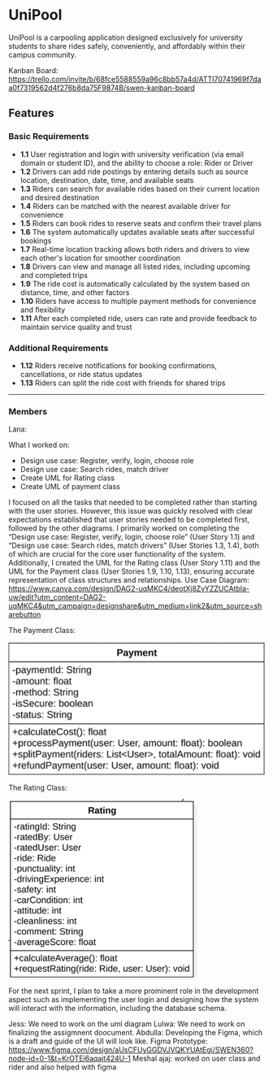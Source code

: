 # UniPool

UniPool is a carpooling application designed exclusively for university students to share rides safely, conveniently, and affordably within their campus community.

Kanban Board: https://trello.com/invite/b/68fce5588559a96c8bb57a4d/ATTI70741969f7daa0f7319562d4f276b8da75F9874B/swen-kanban-board 

## Features

### Basic Requirements

- **1.1** User registration and login with university verification (via email domain or student ID), and the ability to choose a role: Rider or Driver
- **1.2** Drivers can add ride postings by entering details such as source location, destination, date, time, and available seats
- **1.3** Riders can search for available rides based on their current location and desired destination
- **1.4** Riders can be matched with the nearest available driver for convenience
- **1.5** Riders can book rides to reserve seats and confirm their travel plans
- **1.6** The system automatically updates available seats after successful bookings
- **1.7** Real-time location tracking allows both riders and drivers to view each other's location for smoother coordination
- **1.8** Drivers can view and manage all listed rides, including upcoming and completed trips
- **1.9** The ride cost is automatically calculated by the system based on distance, time, and other factors
- **1.10** Riders have access to multiple payment methods for convenience and flexibility
- **1.11** After each completed ride, users can rate and provide feedback to maintain service quality and trust

### Additional Requirements

- **1.12** Riders receive notifications for booking confirmations, cancellations, or ride status updates
- **1.13** Riders can split the ride cost with friends for shared trips

---

### Members

Lana: 

What I worked on:  
- Design use case: Register, verify, login, choose role 
- Design use case: Search rides, match driver 
 - Create UML for Rating class 
 - Create UML of payment class

I focused on all the tasks that needed to be completed rather than starting with the user stories. However, this issue was quickly resolved with clear expectations established that user stories needed to be completed first, followed by the other diagrams. I primarily worked on completing the “Design use case: Register, verify, login, choose role” (User Story 1.1) and “Design use case: Search rides, match drivers” (User Stories 1.3, 1.4), both of which are crucial for the core user functionality of the system. Additionally, I created the UML for the Rating class (User Story 1.11) and the UML for the Payment class (User Stories 1.9, 1.10, 1.13), ensuring accurate representation of class structures and relationships.
Use Case Diagram: https://www.canva.com/design/DAG2-uqMKC4/deotXj8ZvYZZUCAtbIa-uw/edit?utm_content=DAG2-uqMKC4&utm_campaign=designshare&utm_medium=link2&utm_source=sharebutton

The Payment Class:

![alt text](https://github.com/devZiyad/UniPool/blob/main/Screenshot%202025-10-27%20134154.png)

The Rating Class:

![alt text](https://github.com/devZiyad/UniPool/blob/main/Screenshot%202025-10-27%20135240.png) 

For the next sprint, I plan to take a more prominent role in the development aspect such as implementing the user login and designing how the system will interact with the information, including the database schema. 

   
Jess: We need to work on the uml diagram
Lulwa: We need to work on finalizing the assigmnent doocument.
Abdulla: Developing the Figma, which is a draft and guide of the UI will look like.
Figma Prototype: https://www.figma.com/design/aUsCFUyGGDVJVQKYUAtEgi/SWEN360?node-id=0-1&t=KrOTEi6aqajt424U-1 
Meshal ajaj: worked on user class and rider and also helped with figma 

